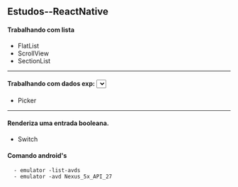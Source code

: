## Estudos--ReactNative

#### Trabalhando com lista 
* FlatList
* ScrollView
* SectionList

---------------------------------------------------------

#### Trabalhando com dados exp: <select>
* Picker

---------------------------------------------------------

#### Renderiza uma entrada booleana.
* Switch


#### Comando android's
````
  - emulator -list-avds
  - emulator -avd Nexus_5x_API_27
````
